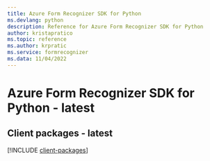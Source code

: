 ```yaml
---
title: Azure Form Recognizer SDK for Python
ms.devlang: python
description: Reference for Azure Form Recognizer SDK for Python
author: kristapratico
ms.topic: reference
ms.author: krpratic
ms.service: formrecognizer
ms.data: 11/04/2022
---
```

# Azure Form Recognizer SDK for Python - latest

## Client packages - latest
[!INCLUDE [client-packages](form-recognizer-client-index.md)]
